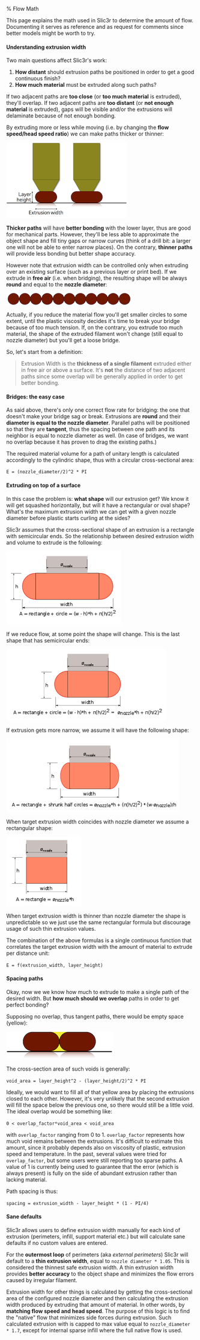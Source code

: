 % Flow Math

This page explains the math used in Slic3r to determine the amount of flow. Documenting it serves as reference and as request for comments since better models might be worth to try.

#### Understanding extrusion width

Two main questions affect Slic3r's work:

1. **How distant** should extrusion paths be positioned in order to get a good continuous finish?
2. **How much material** must be extruded along such paths?

If two adjacent paths are **too close** (or **too much material** is extruded), they'll overlap. If two adjacent paths are **too distant** (or **not enough material** is extruded), gaps will be visible and/or the extrusions will delaminate because of not enough bonding.

By extruding more or less while moving (i.e. by changing the **flow speed/head speed ratio**) we can make paths thicker or thinner:

![image](images/flow-math/extrusion-width.png)

**Thicker paths** will have **better bonding** with the lower layer, thus are good for mechanical parts. However, they'll be less able to approximate the object shape and fill tiny gaps or narrow curves (think of a drill bit: a larger one will not be able to enter narrow places). On the contrary, **thinner paths** will provide less bonding but better shape accuracy.

However note that extrusion width can be controlled only when extruding over an existing surface (such as a previous layer or print bed). If we extrude in **free air** (i.e. when bridging), the resulting shape will be always **round** and equal to the **nozzle diameter**:

![image](images/flow-math/bridge.png)

Actually, if you reduce the material flow you'll get smaller circles to some extent, until the plastic viscosity decides it's time to break your bridge because of too much tension. If, on the contrary, you extrude too much material, the shape of the extruded filament won't change (still equal to nozzle diameter) but you'll get a loose bridge.

So, let's start from a definition:

> Extrusion Width is the **thickness of a single filament** extruded either in free air or above a surface. It's **not** the distance of two adjacent paths since some overlap will be generally applied in order to get better bonding.

#### Bridges: the easy case

As said above, there's only one correct flow rate for bridging: the one that doesn't make your bridge sag or break. Extrusions are **round** and their **diameter is equal to the nozzle diameter**. Parallel paths will be positioned so that they are **tangent**, thus the spacing between one path and its neighbor is equal to nozzle diameter as well. (In case of bridges, we want no overlap because it has proven to drag the existing paths.)

The required material volume for a path of unitary length is calculated accordingly to the cylindric shape, thus with a circular cross-sectional area:

	E = (nozzle_diameter/2)^2 * PI

#### Extruding on top of a surface

In this case the problem is: **what shape** will our extrusion get? We know it will get squashed horizontally, but will it have a rectangular or oval shape? What's the maximum extrusion width we can get with a given nozzle diameter before plastic starts curling at the sides?

Slic3r assumes that the cross-sectional shape of an extrusion is a rectangle with semicircular ends. So the relationship between desired extrusion width and volume to extrude is the following:

![image](images/flow-math/area1.png)

If we reduce flow, at some point the shape will change. This is the last shape that has semicircular ends:

![image](images/flow-math/area2.png)

If extrusion gets more narrow, we assume it will have the following shape:

![image](images/flow-math/area3.png)

When target extrusion width coincides with nozzle diameter we assume a rectangular shape:

![image](images/flow-math/area4.png)

When target extrusion width is thinner than nozzle diameter the shape is unpredictable so we just use the same rectangular formula but discourage usage of such thin extrusion values.

The combination of the above formulas is a single continuous function that correlates the target extrusion width with the amount of material to extrude per distance unit:

`E = f(extrusion_width, layer_height)`

#### Spacing paths

Okay, now we we know how much to extrude to make a single path of the desired width. But **how much should we overlap** paths in order to get perfect bonding?

Supposing no overlap, thus tangent paths, there would be empty space (yellow):

![image](images/flow-math/tangent.png)

The cross-section area of such voids is generally:

`void_area = layer_height^2 - (layer_height/2)^2 * PI`

Ideally, we would want to fill all of that yellow area by placing the extrusions closed to each other. However, it's very unlikely that the second extrusion will fill the space below the previous one, so there would still be a little void. The ideal overlap would be something like:

`0 < overlap_factor*void_area < void_area`

with `overlap_factor` ranging from 0 to 1. `overlap_factor` represents how much void remains between the extrusions. It's difficult to estimate this amount, since it probably depends also on viscosity of plastic, extrusion speed and temperature. In the past, several values were tried for `overlap_factor`, but some users were still reporting too sparse paths. A value of 1 is currently being used to guarantee that the error (which is always present) is fully on the side of abundant extrusion rather than lacking material.

Path spacing is thus:

`spacing = extrusion_width - layer_height * (1 - PI/4)`

#### Sane defaults

Slic3r allows users to define extrusion width manually for each kind of extrusion (perimeters, infill, support material etc.) but will calculate sane defaults if no custom values are entered.

For the **outermost loop** of perimeters (aka *external perimeters*) Slic3r will default to a **thin extrusion width**, equal to `nozzle diameter * 1.05`. This is considered the thinnest safe extrusion width. A thin extrusion width provides **better accuracy** to the object shape and minimizes the flow errors caused by irregular filament.

Extrusion width for other things is calculated by getting the cross-sectional area of the configured nozzle diameter and then calculating the extrusion width produced by extruding that amount of material. In other words, by **matching flow speed and head speed**. The purpose of this logic is to find the "native" flow that minimizes side forces during extrusion. Such calculated extrusion with is capped to max value equal to `nozzle_diameter * 1.7`, except for internal sparse infill where the full native flow is used.


